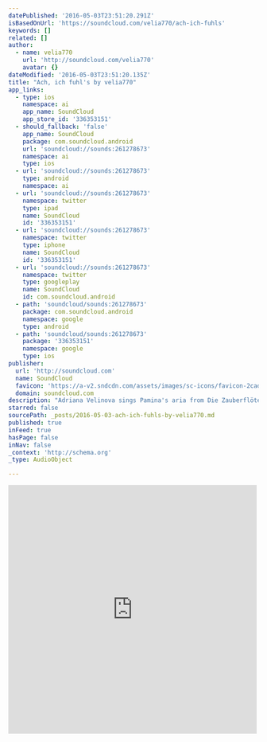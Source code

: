 ```yaml
---
datePublished: '2016-05-03T23:51:20.291Z'
isBasedOnUrl: 'https://soundcloud.com/velia770/ach-ich-fuhls'
keywords: []
related: []
author:
  - name: velia770
    url: 'http://soundcloud.com/velia770'
    avatar: {}
dateModified: '2016-05-03T23:51:20.135Z'
title: "Ach, ich fuhl's by velia770"
app_links:
  - type: ios
    namespace: ai
    app_name: SoundCloud
    app_store_id: '336353151'
  - should_fallback: 'false'
    app_name: SoundCloud
    package: com.soundcloud.android
    url: 'soundcloud://sounds:261278673'
    namespace: ai
    type: ios
  - url: 'soundcloud://sounds:261278673'
    type: android
    namespace: ai
  - url: 'soundcloud://sounds:261278673'
    namespace: twitter
    type: ipad
    name: SoundCloud
    id: '336353151'
  - url: 'soundcloud://sounds:261278673'
    namespace: twitter
    type: iphone
    name: SoundCloud
    id: '336353151'
  - url: 'soundcloud://sounds:261278673'
    namespace: twitter
    type: googleplay
    name: SoundCloud
    id: com.soundcloud.android
  - path: 'soundcloud/sounds:261278673'
    package: com.soundcloud.android
    namespace: google
    type: android
  - path: 'soundcloud/sounds:261278673'
    package: '336353151'
    namespace: google
    type: ios
publisher:
  url: 'http://soundcloud.com'
  name: SoundCloud
  favicon: 'https://a-v2.sndcdn.com/assets/images/sc-icons/favicon-2cadd14b.ico'
  domain: soundcloud.com
description: "Adriana Velinova sings Pamina's aria from Die Zauberflöte \"Ach, ich fühl's, es ist verschwunden\""
starred: false
sourcePath: _posts/2016-05-03-ach-ich-fuhls-by-velia770.md
published: true
inFeed: true
hasPage: false
inNav: false
_context: 'http://schema.org'
_type: AudioObject

---
```

<iframe src="https://cdn.embedly.com/widgets/media.html?src=https%3A%2F%2Fw.soundcloud.com%2Fplayer%2F%3Fvisual%3Dtrue%26url%3Dhttp%253A%252F%252Fapi.soundcloud.com%252Ftracks%252F261278673%26show_artwork%3Dtrue&amp;url=https%3A%2F%2Fsoundcloud.com%2Fvelia770%2Fach-ich-fuhls&amp;image=http%3A%2F%2Fa1.sndcdn.com%2Fimages%2Ffb_placeholder.png%3F1462269422&amp;key=b7d04c9b404c499eba89ee7072e1c4f7&amp;type=text%2Fhtml&amp;schema=soundcloud" width="500" height="500" scrolling="no" frameborder="0" allowfullscreen="" style=""></iframe>